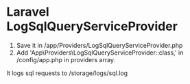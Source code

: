# Laravel LogSqlQueryServiceProvider

1. Save it in /app/Providers/LogSqlQueryServiceProvider.php
2. Add 'App\Providers\LogSqlQueryServiceProvider::class,' in /config/app.php in providers array.

It logs sql requests to /storage/logs/sql.log 
